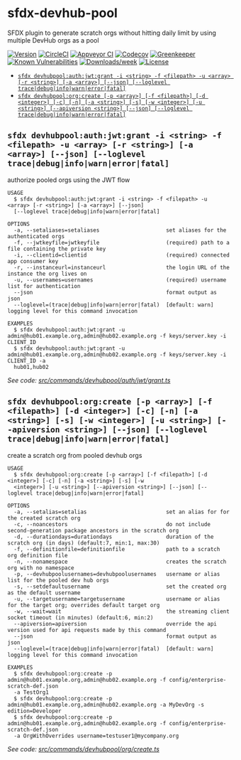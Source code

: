 sfdx-devhub-pool
================

SFDX plugin to generate scratch orgs without hitting daily limit by using multiple DevHub orgs as a pool 

[![Version](https://img.shields.io/npm/v/sfdx-devhub-pool.svg)](https://npmjs.org/package/sfdx-devhub-pool)
[![CircleCI](https://circleci.com/gh/stomita/sfdx-devhub-pool/tree/master.svg?style=shield)](https://circleci.com/gh/stomita/sfdx-devhub-pool/tree/master)
[![Appveyor CI](https://ci.appveyor.com/api/projects/status/github/stomita/sfdx-devhub-pool?branch=master&svg=true)](https://ci.appveyor.com/project/heroku/sfdx-devhub-pool/branch/master)
[![Codecov](https://codecov.io/gh/stomita/sfdx-devhub-pool/branch/master/graph/badge.svg)](https://codecov.io/gh/stomita/sfdx-devhub-pool)
[![Greenkeeper](https://badges.greenkeeper.io/stomita/sfdx-devhub-pool.svg)](https://greenkeeper.io/)
[![Known Vulnerabilities](https://snyk.io/test/github/stomita/sfdx-devhub-pool/badge.svg)](https://snyk.io/test/github/stomita/sfdx-devhub-pool)
[![Downloads/week](https://img.shields.io/npm/dw/sfdx-devhub-pool.svg)](https://npmjs.org/package/sfdx-devhub-pool)
[![License](https://img.shields.io/npm/l/sfdx-devhub-pool.svg)](https://github.com/stomita/sfdx-devhub-pool/blob/master/package.json)

<!-- commands -->
* [`sfdx devhubpool:auth:jwt:grant -i <string> -f <filepath> -u <array> [-r <string>] [-a <array>] [--json] [--loglevel trace|debug|info|warn|error|fatal]`](#sfdx-devhubpoolauthjwtgrant--i-string--f-filepath--u-array--r-string--a-array---json---loglevel-tracedebuginfowarnerrorfatal)
* [`sfdx devhubpool:org:create [-p <array>] [-f <filepath>] [-d <integer>] [-c] [-n] [-a <string>] [-s] [-w <integer>] [-u <string>] [--apiversion <string>] [--json] [--loglevel trace|debug|info|warn|error|fatal]`](#sfdx-devhubpoolorgcreate--p-array--f-filepath--d-integer--c--n--a-string--s--w-integer--u-string---apiversion-string---json---loglevel-tracedebuginfowarnerrorfatal)

## `sfdx devhubpool:auth:jwt:grant -i <string> -f <filepath> -u <array> [-r <string>] [-a <array>] [--json] [--loglevel trace|debug|info|warn|error|fatal]`

authorize pooled orgs using the JWT flow

```
USAGE
  $ sfdx devhubpool:auth:jwt:grant -i <string> -f <filepath> -u <array> [-r <string>] [-a <array>] [--json] 
  [--loglevel trace|debug|info|warn|error|fatal]

OPTIONS
  -a, --setaliases=setaliases                     set aliases for the authenticated orgs
  -f, --jwtkeyfile=jwtkeyfile                     (required) path to a file containing the private key
  -i, --clientid=clientid                         (required) connected app consumer key
  -r, --instanceurl=instanceurl                   the login URL of the instance the org lives on
  -u, --usernames=usernames                       (required) username list for authentication
  --json                                          format output as json
  --loglevel=(trace|debug|info|warn|error|fatal)  [default: warn] logging level for this command invocation

EXAMPLES
  $ sfdx devhubpool:auth:jwt:grant -u admin@hub01.example.org,admin@hub02.example.org -f keys/server.key -i CLIENT_ID
  $ sfdx devhubpool:auth:jwt:grant -u admin@hub01.example.org,admin@hub02.example.org -f keys/server.key -i CLIENT_ID -a 
  hub01,hub02
```

_See code: [src/commands/devhubpool/auth/jwt/grant.ts](https://github.com/stomita/sfdx-devhub-pool/blob/v1.1.0/src/commands/devhubpool/auth/jwt/grant.ts)_

## `sfdx devhubpool:org:create [-p <array>] [-f <filepath>] [-d <integer>] [-c] [-n] [-a <string>] [-s] [-w <integer>] [-u <string>] [--apiversion <string>] [--json] [--loglevel trace|debug|info|warn|error|fatal]`

create a scratch org from pooled devhub orgs

```
USAGE
  $ sfdx devhubpool:org:create [-p <array>] [-f <filepath>] [-d <integer>] [-c] [-n] [-a <string>] [-s] [-w 
  <integer>] [-u <string>] [--apiversion <string>] [--json] [--loglevel trace|debug|info|warn|error|fatal]

OPTIONS
  -a, --setalias=setalias                         set an alias for for the created scratch org
  -c, --noancestors                               do not include second-generation package ancestors in the scratch org
  -d, --durationdays=durationdays                 duration of the scratch org (in days) (default:7, min:1, max:30)
  -f, --definitionfile=definitionfile             path to a scratch org definition file
  -n, --nonamespace                               creates the scratch org with no namespace
  -p, --devhubpoolusernames=devhubpoolusernames   username or alias list for the pooled dev hub orgs
  -s, --setdefaultusername                        set the created org as the default username
  -u, --targetusername=targetusername             username or alias for the target org; overrides default target org
  -w, --wait=wait                                 the streaming client socket timeout (in minutes) (default:6, min:2)
  --apiversion=apiversion                         override the api version used for api requests made by this command
  --json                                          format output as json
  --loglevel=(trace|debug|info|warn|error|fatal)  [default: warn] logging level for this command invocation

EXAMPLES
  $ sfdx devhubpool:org:create -p admin@hub01.example.org,admin@hub02.example.org -f config/enterprise-scratch-def.json 
  -a TestOrg1
  $ sfdx devhubpool:org:create -p admin@hub01.example.org,admin@hub02.example.org -a MyDevOrg -s edition=Developer
  $ sfdx devhubpool:org:create -p admin@hub01.example.org,admin@hub02.example.org -f config/enterprise-scratch-def.json 
  -a OrgWithOverrides username=testuser1@mycompany.org
```

_See code: [src/commands/devhubpool/org/create.ts](https://github.com/stomita/sfdx-devhub-pool/blob/v1.1.0/src/commands/devhubpool/org/create.ts)_
<!-- commandsstop -->

